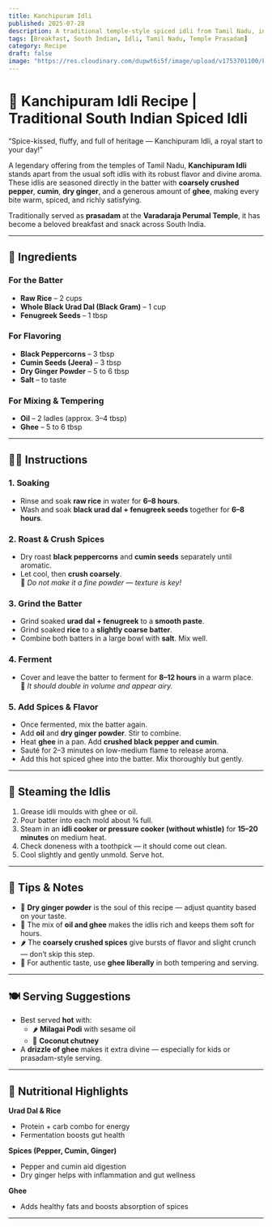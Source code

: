 ```yaml
---
title: Kanchipuram Idli  
published: 2025-07-28  
description: A traditional temple-style spiced idli from Tamil Nadu, infused with black pepper, cumin, dry ginger, and ghee. Soft, aromatic, and full of heritage!  
tags: [Breakfast, South Indian, Idli, Tamil Nadu, Temple Prasadam]  
category: Recipe  
draft: false  
image: "https://res.cloudinary.com/dupwt6i5f/image/upload/v1753701100/kanchipuram_idli_traditional.jpg"  
---
```


# 🥣 Kanchipuram Idli Recipe | Traditional South Indian Spiced Idli

“Spice-kissed, fluffy, and full of heritage — Kanchipuram Idli, a royal start to your day!”

A legendary offering from the temples of Tamil Nadu, **Kanchipuram Idli** stands apart from the usual soft idlis with its robust flavor and divine aroma. These idlis are seasoned directly in the batter with **coarsely crushed pepper**, **cumin**, **dry ginger**, and a generous amount of **ghee**, making every bite warm, spiced, and richly satisfying.

Traditionally served as **prasadam** at the **Varadaraja Perumal Temple**, it has become a beloved breakfast and snack across South India.

---

## 🛒 Ingredients

### For the Batter

- **Raw Rice** – 2 cups  
- **Whole Black Urad Dal (Black Gram)** – 1 cup  
- **Fenugreek Seeds** – 1 tbsp  

### For Flavoring

- **Black Peppercorns** – 3 tbsp  
- **Cumin Seeds (Jeera)** – 3 tbsp  
- **Dry Ginger Powder** – 5 to 6 tbsp  
- **Salt** – to taste  

### For Mixing & Tempering

- **Oil** – 2 ladles (approx. 3–4 tbsp)  
- **Ghee** – 5 to 6 tbsp  

---

## 👩‍🍳 Instructions

### 1. Soaking  
- Rinse and soak **raw rice** in water for **6–8 hours**.  
- Wash and soak **black urad dal + fenugreek seeds** together for **6–8 hours**.

### 2. Roast & Crush Spices  
- Dry roast **black peppercorns** and **cumin seeds** separately until aromatic.  
- Let cool, then **crush coarsely**.  
  🔸 *Do not make it a fine powder — texture is key!*

### 3. Grind the Batter  
- Grind soaked **urad dal + fenugreek** to a **smooth paste**.  
- Grind soaked **rice** to a **slightly coarse batter**.  
- Combine both batters in a large bowl with **salt**. Mix well.

### 4. Ferment  
- Cover and leave the batter to ferment for **8–12 hours** in a warm place.  
  🔸 *It should double in volume and appear airy.*

### 5. Add Spices & Flavor  
- Once fermented, mix the batter again.  
- Add **oil** and **dry ginger powder**. Stir to combine.  
- Heat **ghee** in a pan. Add **crushed black pepper and cumin**.  
- Sauté for 2–3 minutes on low-medium flame to release aroma.  
- Add this hot spiced ghee into the batter. Mix thoroughly but gently.

---

## 🧁 Steaming the Idlis

1. Grease idli moulds with ghee or oil.  
2. Pour batter into each mold about ¾ full.  
3. Steam in an **idli cooker or pressure cooker (without whistle)** for **15–20 minutes** on medium heat.  
4. Check doneness with a toothpick — it should come out clean.  
5. Cool slightly and gently unmold. Serve hot.

---

## 🌟 Tips & Notes

- 🧄 **Dry ginger powder** is the soul of this recipe — adjust quantity based on your taste.  
- 🧈 The mix of **oil and ghee** makes the idlis rich and keeps them soft for hours.  
- 🌶️ The **coarsely crushed spices** give bursts of flavor and slight crunch — don’t skip this step.  
- 🍶 For authentic taste, use **ghee liberally** in both tempering and serving.

---

## 🍽️ Serving Suggestions

- Best served **hot** with:
  - 🌶️ **Milagai Podi** with sesame oil  
  - 🥥 **Coconut chutney**  
- A **drizzle of ghee** makes it extra divine — especially for kids or prasadam-style serving.

---

## 🥦 Nutritional Highlights

**Urad Dal & Rice**  
- Protein + carb combo for energy  
- Fermentation boosts gut health

**Spices (Pepper, Cumin, Ginger)**  
- Pepper and cumin aid digestion  
- Dry ginger helps with inflammation and gut wellness

**Ghee**  
- Adds healthy fats and boosts absorption of spices

---
